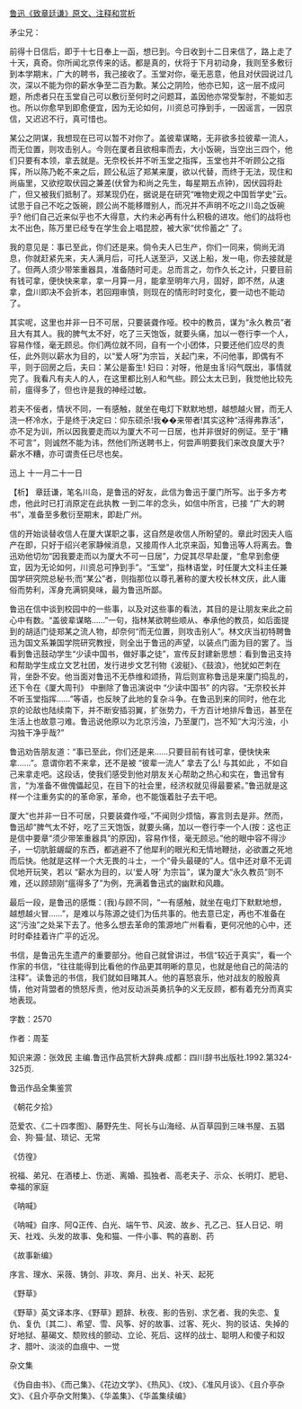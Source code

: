 [鲁迅《致章廷谦》原文、注释和赏析](https://www.vrrw.net/wx/9449.html)

矛尘兄：

前得十日信后，即于十七日奉上一函，想已到。今日收到十二日来信了，路上走了十天，真奇。你所闻北京传来的话。都是真的，伏将于下月初动身，我则至多敷衍到本学期末，广大的聘书，我己接收了。玉堂对你，毫无恶意，他且对伏园说过几次，深以不能为你的薪水争至二百为歉。某公之阴险，他亦已知，这一层不成问题，所虑者只在玉堂自己可以敷衍至何时之问题耳，盖因他亦常受掣肘，不能如志也。所以你愈早到即愈便宜，因为无论如何，川资总可挣到手，一因谣言，一因京信，又迟迟不行，真可惜也。

某公之阴谋，我想现在已可以暂不对你了。盖彼辈谋略，无非欲多拉彼辈一流人，而无位置，则攻击别人。今则在厦者且欲相率而去，大小饭碗，当空出三四个，他们只要有本领，拿去就是。无奈校长并不听玉堂之指挥，玉堂也并不听顾公之指挥，所以陈乃乾不来之后，顾公私运了郑某来厦，欲以代替，而终于无法，现住和尚庙里，又欲挖取伏园之兼差(伏曾为和尚之先生，每星期五点钟)，因伏园将赴广，但又被我们抵制了。郑某现仍在，据说是在研究“唯物史观之中国哲学史”云。试思于自己不吃之饭碗，顾公尚不能移赠别人，而况并不声明不吃之川岛之饭碗乎? 他们自己近来似乎也不大得意，大约未必再有什么积极的进攻。他们的战将也太不出色，陈万里已经专在学生会上唱昆腔，被大家“优伶蓄之” 了。

我的意见是：事已至此，你们还是来。倘令夫人已生产，你们一同来，倘尚无消息，你就赶紧先来，夫人满月后，可托人送至沪，又送上船，发一电，你去接就是了。但两人须少带笨重器具，准备随时可走。总而言之，勿作久长之计，只要目前有钱可拿，便快快来拿，拿一月算一月，能拿至明年六月，固好，即不然，从速拿，盘川即决不会折本，若回翔审慎，则现在的情形时时变化，要一动也不能动了。

其实呢，这里也并非一日不可居，只要装聋作哑。校中的教员，谋为“永久教员”者且大有其人。我的脾气太不好，吃了三天饱饭，就要头痛，加以一卷行李一个人，容易作怪，毫无顾忌。你们两位就不同，自有一个小团体，只要还他们应尽的责任，此外则以薪水为目的，以“爱人呀”为宗旨，关起门来，不问他事，即偶有不平，则于回房之后，夫曰：某公是畜生! 妇曰：对呀，他是虫豸!闷气既出，事情就完了。我看凡有夫人的人，在这里都比别人和气些。顾公太太已到，我觉他比较先前，瘟得多了，但也许是我的神经过敏。

若夫不佞者，情状不同，一有感触，就坐在电灯下默默地想，越想越火冒，而无人浇一杯冷水，于是终于决定曰：仰东硕杀!我��来带者!其实这种“活得弗靠活”，亦不足为训，所以因我要走而以为厦大不可一日居，也并非很好的例证。至于“糟不可言”，则诚然不能为讳，然他们所送聘书上，何尝声明要我们来改良厦大乎? 薪水不糟，亦可谓责任已尽也矣。

迅上 十一月二十一日



【析】 章廷谦，笔名川岛，是鲁迅的好友，此信为鲁迅于厦门所写。出于多方考虑，他此时已打消原定在此执教 一到二年的念头，如信中所言，已接 “广大的聘书”，准备至多敷衍至期末，即赴广州。

信的开始谈替收信人在厦大谋职之事，这自然是收信人所盼望的。章此时因夫人临产在即，只好于绍兴老家静候消息，又接周作人北京来函，知鲁迅等人将离去。鲁迅劝他切勿“因我要走而以为厦大不可一日居”，力促其尽早赴厦，“愈早到愈便宜，因为无论如何，川资总可挣到手”。“玉堂”，指林语堂，时任厦大文科主任兼国学研究院总秘书;而“某公”者，则指那位以尊孔著称的厦大校长林文庆，此人庸俗而势利，浑身充满铜臭味，最为鲁迅所鄙。

鲁迅在信中谈到校园中的一些事，以及对这些事的看法，其目的是让朋友来此之前心中有数。“盖彼辈谋略……”一句，指林某欲聘些顺从、奉承他的教员，如后面提到的胡适门徒郑某之流人物，却奈何“而无位置，则攻击别人”。林文庆当初特聘鲁迅为国文系兼国学院研究教授，则全出于鲁迅的声望，以装点门面为目的罢了。当看到鲁迅鼓动学生“少读中国书，做好事之徒”，宣传反封建新思想：看到鲁迅支持和帮助学生成立文艺社团，发行进步文艺刊物《波艇》、《鼓浪》，他犹如芒刺在背，坐卧不安。他当面对鲁迅不无恭维和颂扬，背后则宣称鲁迅是来厦门捣乱的，还下令在《厦大周刊》 中删除了鲁迅演说中 “少读中国书” 的内容。“无奈校长并不听玉堂指挥……”等语，也反映了此地的复杂斗争。在鲁迅到来的同时，他在北京的论敌也陆续南下，并不断安插羽翼，扩张势力，千方百计地排斥鲁迅，甚至在生活上也故意刁难。鲁迅说他原以为北京污浊，乃至厦门，岂不知“大沟污浊，小沟独干净乎哉?”

鲁迅劝告朋友道：“事已至此，你们还是来……只要目前有钱可拿，便快快来拿……”。意谓你若不来拿，还不是被 “彼辈一流人” 拿去了么! 与其如此 ，不如自己来拿走吧。这段话，使我们感受到他对朋友关心帮助之热心和实在，鲁迅曾有言，“为准备不做傀儡起见，在目下的社会里，经济权就见得最要紧。”鲁迅就是这样一个注重务实的的革命家，革命，也不能饿着肚子去干吧。

厦大“也并非一日不可居，只要装聋作哑，”不闻则少烦恼，寡言则去是非。然而，鲁迅却“脾气太不好，吃了三天饱饭，就要头痛，加以一卷行李一个人(按：这也正是信中要章“须少带笨重器具”的原因)，容易作怪，毫无顾忌。”他的眼中容不得沙子，一切肮脏龌龊的东西，都逃避不了他犀利的眼光和无情地鞭挞，必欲置之死地而后快。他就是这样一个大无畏的斗士，一个“骨头最硬的”人。信中还对章不无调侃地开玩笑，若以 “薪水为目的，以‘爱人呀’ 为宗旨”，谋为厦大“永久教员”则不难，还以顾颉刚“瘟得多了”为例，充满着鲁迅式的幽默和风趣。

最后一段，是鲁迅的感慨：(我)与顾不同，“一有感触，就坐在电灯下默默地想，越想越火冒……”，是难以与陈源之徒们为伍共事的。他去意已定，再也不准备在这“污浊”之处呆下去了。他多么想去革命的策源地广州看看，更何况他的心中，还时时牵挂着许广平的近况。

书信，是鲁迅先生遗产的重要部分。他自己就曾讲过，书信“较近于真实”，看一个作家的书信，“往往能得到比看他的作品更其明晰的意见，也就是他自己的简洁的注释”。读鲁迅的书信，我们就如目睹其人。他的喜怒哀乐，他对战友的殷殷真情，他对背盟者的愤怒斥责，他对反动派英勇抗争的义无反顾，都有着充分而真实地表现。

字数：2570

作者：周荃

知识来源：张效民 主编.鲁迅作品赏析大辞典.成都：四川辞书出版社.1992.第324-325页.

鲁迅作品全集鉴赏

《朝花夕拾》

范爱农、《二十四孝图》、藤野先生、阿长与山海经、从百草园到三味书屋、五猖会、狗·猫·鼠、琐记、无常

《仿徨》

祝福、弟兄、在酒楼上、伤逝、离婚、孤独者、高老夫子、示众、长明灯、肥皂、幸福的家庭

《呐喊》

《呐喊》自序、阿Q正传、白光、端午节、风波、故乡、孔乙己、狂人日记、明天、社戏、头发的故事、兔和猫、一件小事、鸭的喜剧、药

《故事新编》

序言、理水、采薇、铸剑、非攻、奔月、出关、补天、起死

《野草》

《野草》英文译本序、《野草》题辞、秋夜、影的告别、求乞者、我的失恋、复仇、复仇〔其二〕、希望、雪、风筝、好的故事、过客、死火、狗的驳诘、失掉的好地狱、墓碣文、颓败线的颤动、立论、死后、这样的战士、聪明人和傻子和奴才、腊叶、淡淡的血痕中、一觉

杂文集

《伪自由书》、《而己集》、《花边文学》、《热风》、《坟》、《准风月谈》、《且介亭杂文》、《且介亭杂文附集》、《华盖集》、《华盖集续编》

